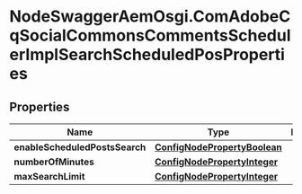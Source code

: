 # NodeSwaggerAemOsgi.ComAdobeCqSocialCommonsCommentsSchedulerImplSearchScheduledPosProperties

## Properties
Name | Type | Description | Notes
------------ | ------------- | ------------- | -------------
**enableScheduledPostsSearch** | [**ConfigNodePropertyBoolean**](ConfigNodePropertyBoolean.md) |  | [optional] 
**numberOfMinutes** | [**ConfigNodePropertyInteger**](ConfigNodePropertyInteger.md) |  | [optional] 
**maxSearchLimit** | [**ConfigNodePropertyInteger**](ConfigNodePropertyInteger.md) |  | [optional] 


